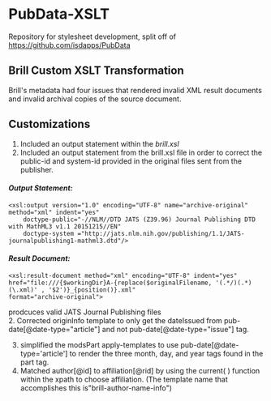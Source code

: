 # PubData-XSLT
Repository for stylesheet development, split off of https://github.com/isdapps/PubData

## Brill Custom XSLT Transformation  

Brill's metadata had four issues that rendered invalid XML result documents and invalid archival copies of the source document. 

## Customizations
1. Included an output statement within the *brill.xsl*
2. Included an output statement from the brill.xsl file in order to correct the public-id and system-id provided in the original files sent from the publisher. 

#### *Output Statement:* 
    <xsl:output version="1.0" encoding="UTF-8" name="archive-original" method="xml" indent="yes"
        doctype-public="-//NLM//DTD JATS (Z39.96) Journal Publishing DTD with MathML3 v1.1 20151215//EN"
        doctype-system ="http://jats.nlm.nih.gov/publishing/1.1/JATS-journalpublishing1-mathml3.dtd"/>

#### *Result Document:*
    <xsl:result-document method="xml" encoding="UTF-8" indent="yes"  
    href="file:///{$workingDir}A-{replace($originalFilename, '(.*/)(.*)(\.xml)' , '$2')}_{position()}.xml"
    format="archive-original">

prodcuces valid JATS Journal Publishing files  
 2. Corrected originInfo template to only get the dateIssued from pub-date[@date-type="article"] and not pub-date[@date-type="issue"] tag.

3.  simplified the modsPart apply-templates to use pub-date[@date-type='article'] to render the three month, day, and year tags found in the part tag. 
4.  Matched author[@id] to affiliation[@rid] by using the current( ) function within the xpath to choose affiliation. (The template name that accomplishes this is"brill-author-name-info")




<!--stackedit_data:
eyJoaXN0b3J5IjpbMTExMTMxNzY4XX0=
-->